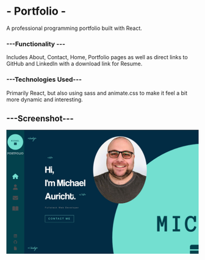 # - Portfolio -

A professional programming portfolio built with React.

### ---Functionality ---

Includes About, Contact, Home, Portfolio pages as well as direct links to GitHub and LinkedIn with a download link for Resume.

### ---Technologies Used---

Primarily React, but also using sass and animate.css to make it feel a bit more dynamic and interesting.

## ---Screenshot---

![Example](./src/assets/images/readmepic.jpg)